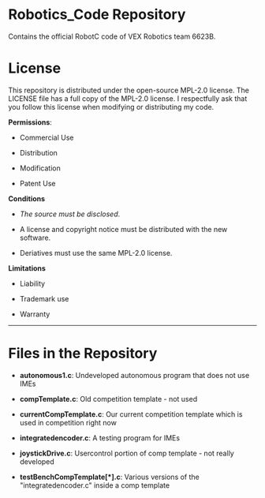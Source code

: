 # Robotics_Code Repository

Contains the official RobotC code of VEX Robotics team 6623B.

# License

This repository is distributed under the open-source MPL-2.0 license. The LICENSE file has a full copy of the MPL-2.0 license. I respectfully ask that you follow this license when modifying or distributing my code. 

**Permissions**:

- Commercial Use

- Distribution

- Modification

- Patent Use

**Conditions**

- *The source must be disclosed*. 

- A license and copyright notice must be distributed with the new software.

- Deriatives must use the same MPL-2.0 license.

**Limitations**

- Liability 

- Trademark use

- Warranty

---

# Files in the Repository

- **autonomous1.c**: Undeveloped autonomous program that does not use IMEs

- **compTemplate.c**: Old competition template - not used

- **currentCompTemplate.c**: Our current competition template which is used in competition right now

- **integratedencoder.c**: A testing program for IMEs

- **joystickDrive.c**: Usercontrol portion of comp template - not really developed

- **testBenchCompTemplate[*].c**: Various versions of the "integratedencoder.c" inside a comp template

